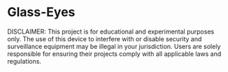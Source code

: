 # Glass-Eyes

DISCLAIMER: This project is for educational and experimental purposes only. The use of this device to interfere with or disable security and surveillance equipment may be illegal in your jurisdiction. Users are solely responsible for ensuring their projects comply with all applicable laws and regulations.